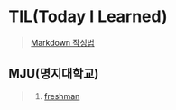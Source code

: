TIL(Today I Learned) 
======================

> [Markdown 작성법](https://gist.github.com/ihoneymon/652be052a0727ad59601)

 MJU(명지대학교)
---------------

> 1. [freshman](https://github.com/LoveYaeMiko/TIL/tree/main/MJU/freshman)
